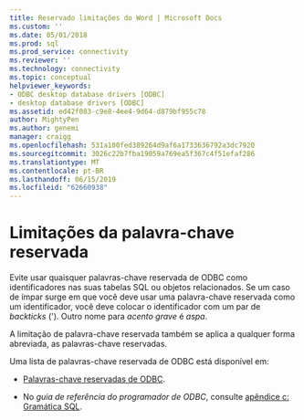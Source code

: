 ```yaml
---
title: Reservado limitações do Word | Microsoft Docs
ms.custom: ''
ms.date: 05/01/2018
ms.prod: sql
ms.prod_service: connectivity
ms.reviewer: ''
ms.technology: connectivity
ms.topic: conceptual
helpviewer_keywords:
- ODBC desktop database drivers [ODBC]
- desktop database drivers [ODBC]
ms.assetid: ed42f083-c9e8-4ee4-9d64-d879bf955c78
author: MightyPen
ms.author: genemi
manager: craigg
ms.openlocfilehash: 531a100fed389264d9af6a1733636792a3dc7920
ms.sourcegitcommit: 3026c22b7fba19059a769ea5f367c4f51efaf286
ms.translationtype: MT
ms.contentlocale: pt-BR
ms.lasthandoff: 06/15/2019
ms.locfileid: "62660938"
---
```

# <a name="reserved-keyword-limitations"></a>Limitações da palavra-chave reservada

Evite usar quaisquer palavras-chave reservada de ODBC como identificadores nas suas tabelas SQL ou objetos relacionados. Se um caso de ímpar surge em que você deve usar uma palavra-chave reservada como um identificador, você deve colocar o identificador com um par de *backticks* ('). Outro nome para *acento grave* é *aspa*.

A limitação de palavra-chave reservada também se aplica a qualquer forma abreviada, as palavras-chave reservadas.

Uma lista de palavras-chave reservada de ODBC está disponível em:

- [Palavras-chave reservadas de ODBC](https://docs.microsoft.com/sql/odbc/reference/appendixes/reserved-keywords).

- No *guia de referência do programador de ODBC*, consulte [apêndice c: Gramática SQL](https://docs.microsoft.com/sql/odbc/reference/appendixes/appendix-c-sql-grammar).

